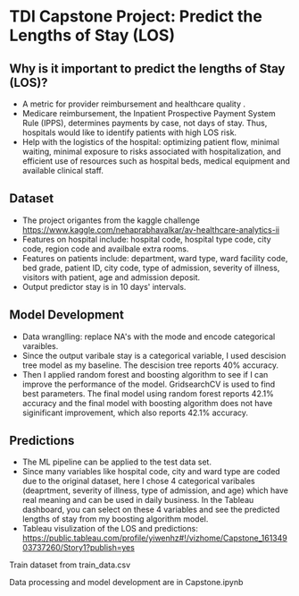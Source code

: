 # TDI Capstone Project: Predict the Lengths of Stay (LOS)

## Why is it important to predict the lengths of Stay (LOS)?
- A metric for provider reimbursement and healthcare quality .
- Medicare reimbursement, the Inpatient Prospective Payment System Rule (IPPS), determines payments by case, not days of stay. Thus, hospitals would like to identify patients with high LOS risk.
- Help with the logistics of the hospital: optimizing patient flow, minimal waiting, minimal exposure to risks associated with hospitalization, and efficient use of resources such as hospital beds, medical equipment and available clinical staff.

## Dataset
- The project origantes from the kaggle challenge https://www.kaggle.com/nehaprabhavalkar/av-healthcare-analytics-ii
- Features on hospital include: hospital code, hospital type code, city code, region code and availbale extra rooms.
- Features on patients include: department, ward type, ward facility code, bed grade, patient ID, city code, type of admission, severity of illness, visitors with patient, age and admission deposit.  
- Output predictor stay is in 10 days' intervals.  

## Model Development
- Data wranglling: replace NA's with the mode and encode categorical varaibles.
- Since the output varibale stay is a categorical variable, I used descision tree model as my baseline. The descision tree reports 40% accuracy.
- Then I applied random forest and boosting algorithm to see if I can improve the performance of the model. GridsearchCV is used to find best parameters. The final model using random forest reports 42.1% accuracy and the final model with boosting algorithm does not have siginificant improvement, which also reports 42.1% accuracy.

## Predictions
- The ML pipeline can be applied to the test data set.
- Since many variables like hospital code, city and ward type are coded due to the original dataset, here I chose 4 categorical varibales (deaprtment, severity of illness, type of admission, and age) which have real meaning and can be used in daily business. In the Tableau dashboard, you can select on these 4 variables and see the predicted lengths of stay from my boosting algorithm model.
- Tableau visulization of the LOS and predictions: https://public.tableau.com/profile/yiwenhz#!/vizhome/Capstone_16134903737260/Story1?publish=yes

Train dataset from train_data.csv

Data processing and model development are in Capstone.ipynb 
